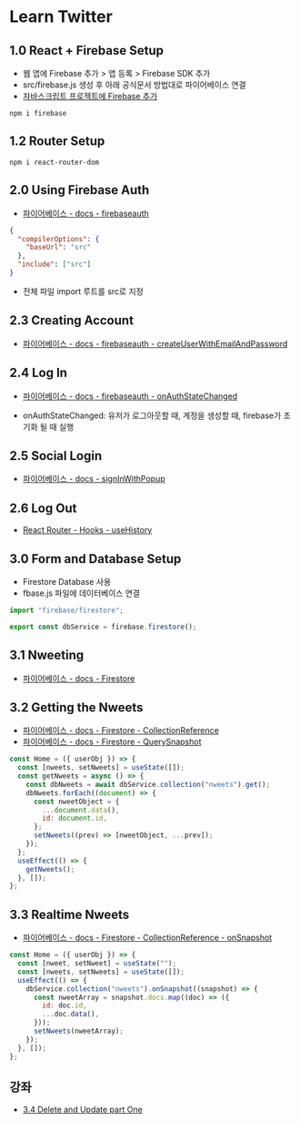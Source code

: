 # Learn Twitter

## 1.0 React + Firebase Setup

- 웹 앱에 Firebase 추가 > 앱 등록 > Firebase SDK 추가
- src/firebase.js 생성 후 아래 공식문서 방법대로 파이어베이스 연결
- [자바스크립트 프로젝트에 Firebase 추가](https://firebase.google.com/docs/web/setup?authuser=0#add-sdks-initialize)

```command
npm i firebase
```

## 1.2 Router Setup

```command
npm i react-router-dom
```

## 2.0 Using Firebase Auth

- [파이어베이스 - docs - firebaseauth](https://firebase.google.com/docs/reference/js/firebase.auth)

```json
{
  "compilerOptions": {
    "baseUrl": "src"
  },
  "include": ["src"]
}
```

- 전체 파일 import 루트를 src로 지정

## 2.3 Creating Account

- [파이어베이스 - docs - firebaseauth - createUserWithEmailAndPassword](https://firebase.google.com/docs/reference/js/firebase.auth.Auth#createuserwithemailandpassword)

## 2.4 Log In

- [파이어베이스 - docs - firebaseauth - onAuthStateChanged](https://firebase.google.com/docs/reference/js/firebase.auth.Auth#onauthstatechanged)

- onAuthStateChanged: 유저가 로그아웃할 때, 계정을 생성할 때, firebase가 초기화 될 때 실행

## 2.5 Social Login

- [파이어베이스 - docs - signInWithPopup](https://firebase.google.com/docs/reference/js/firebase.auth.Auth#signinwithpopup)

## 2.6 Log Out

- [React Router - Hooks - useHistory](https://reactrouter.com/web/api/Hooks/usehistory)

## 3.0 Form and Database Setup

- Firestore Database 사용
- fbase.js 파일에 데이터베이스 연결

```js
import "firebase/firestore";

export const dbService = firebase.firestore();
```

## 3.1 Nweeting

- [파이어베이스 - docs - Firestore](https://firebase.google.com/docs/reference/js/firebase.firestore.Firestore)

## 3.2 Getting the Nweets

- [파이어베이스 - docs - Firestore - CollectionReference](https://firebase.google.com/docs/reference/js/firebase.firestore.CollectionReference)
- [파이어베이스 - docs - Firestore - QuerySnapshot](https://firebase.google.com/docs/reference/js/firebase.firestore.QuerySnapshot)

```js
const Home = ({ userObj }) => {
  const [nweets, setNweets] = useState([]);
  const getNweets = async () => {
    const dbNweets = await dbService.collection("nweets").get();
    dbNweets.forEach((document) => {
      const nweetObject = {
        ...document.data(),
        id: document.id,
      };
      setNweets((prev) => [nweetObject, ...prev]);
    });
  };
  useEffect(() => {
    getNweets();
  }, []);
};
```

## 3.3 Realtime Nweets

- [파이어베이스 - docs - Firestore - CollectionReference - onSnapshot](https://firebase.google.com/docs/reference/js/firebase.firestore.CollectionReference#onsnapshot)

```js
const Home = ({ userObj }) => {
  const [nweet, setNweet] = useState("");
  const [nweets, setNweets] = useState([]);
  useEffect(() => {
    dbService.collection("nweets").onSnapshot((snapshot) => {
      const nweetArray = snapshot.docs.map((doc) => ({
        id: doc.id,
        ...doc.data(),
      }));
      setNweets(nweetArray);
    });
  }, []);
};
```

## 강좌

- [3.4 Delete and Update part One](https://nomadcoders.co/nwitter/lectures/1922)
